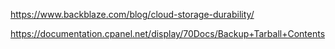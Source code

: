 https://www.backblaze.com/blog/cloud-storage-durability/

https://documentation.cpanel.net/display/70Docs/Backup+Tarball+Contents

